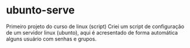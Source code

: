# ubunto-serve
Primeiro projeto do curso de linux (script)
Criei um script de configuração de um servidor linux (ubunto), aqui é acresentado de forma automática alguns usuário com senhas e grupos.
